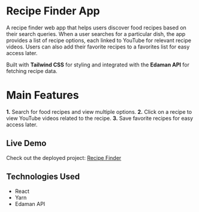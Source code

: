 # Recipe Finder App

A recipe finder web app that helps users discover food recipes based on their search queries. When a user searches for a particular dish, the app provides a list of recipe options, each linked to YouTube for relevant recipe videos. Users can also add their favorite recipes to a favorites list for easy access later.

Built with **Tailwind CSS** for styling and integrated with the **Edaman API** for fetching recipe data.

# Main Features

**1.** Search for food recipes and view multiple options.
**2.** Click on a recipe to view YouTube videos related to the recipe.
**3.** Save favorite recipes for easy access later.

## Live Demo

Check out the deployed project: [Recipe Finder](https://recipe-app2024.vercel.app)

## Technologies Used

- React
- Yarn
- Edaman API
